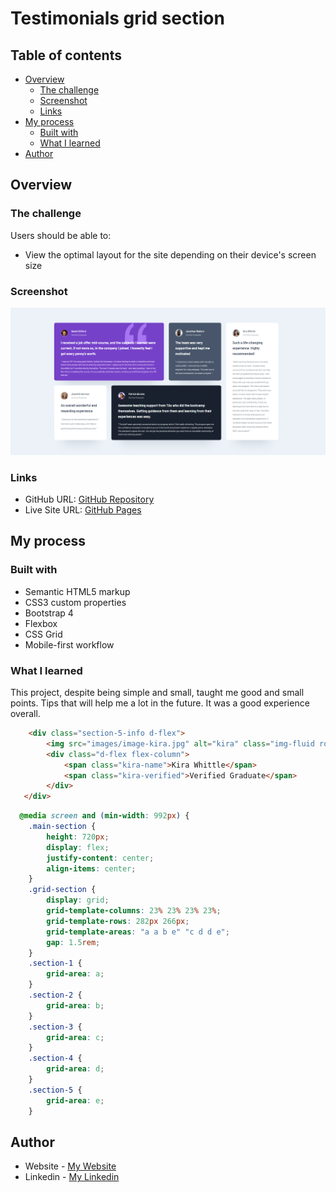 # Testimonials grid section

## Table of contents

- [Overview](#overview)
  - [The challenge](#the-challenge)
  - [Screenshot](#screenshot)
  - [Links](#links)
- [My process](#my-process)
  - [Built with](#built-with)
  - [What I learned](#what-i-learned)
- [Author](#author)

## Overview

### The challenge

Users should be able to:

- View the optimal layout for the site depending on their device's screen size

### Screenshot

![](design/testimonials.png)

### Links

- GitHub URL: [GitHub Repository](https://your-solution-url.com)
- Live Site URL: [GitHub Pages](https://your-live-site-url.com)

## My process

### Built with

- Semantic HTML5 markup
- CSS3 custom properties
- Bootstrap 4
- Flexbox
- CSS Grid
- Mobile-first workflow

### What I learned

This project, despite being simple and small, taught me good and small points. Tips that will help me a lot in the future. It was a good experience overall.

```html
    <div class="section-5-info d-flex">
        <img src="images/image-kira.jpg" alt="kira" class="img-fluid rounded-circle">
        <div class="d-flex flex-column">
            <span class="kira-name">Kira Whittle</span>
            <span class="kira-verified">Verified Graduate</span>
        </div>
   </div>
```
```css
  @media screen and (min-width: 992px) {
    .main-section {
        height: 720px;
        display: flex;
        justify-content: center;
        align-items: center;
    }
    .grid-section {
        display: grid;
        grid-template-columns: 23% 23% 23% 23%;
        grid-template-rows: 282px 266px;
        grid-template-areas: "a a b e" "c d d e";
        gap: 1.5rem;
    }
    .section-1 {
        grid-area: a;
    }
    .section-2 {
        grid-area: b;
    }
    .section-3 {
        grid-area: c;
    }
    .section-4 {
        grid-area: d;
    }
    .section-5 {
        grid-area: e;
    }
```

## Author

- Website - [My Website](https://www.atrindev.ir)
- Linkedin - [My Linkedin](https://www.linkedin.com/in/atrindev)